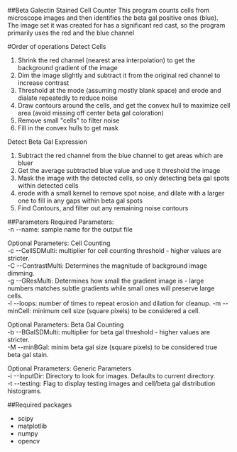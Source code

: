 ##Beta Galectin Stained Cell Counter
This program counts cells from microscope images and then identifies the beta gal positive ones (blue).
The image set it was created for has a significant red cast, so the program primarily uses the red and
the blue channel    

#Order of operations
Detect Cells
1) Shrink the red channel (nearest area interpolation) to get the background gradient of the image
2) Dim the image slightly and subtract it from the original red channel to increase contrast
3) Threshold at the mode (assuming mostly blank space) and erode and dialate repeatedly to reduce noise
4) Draw contours around the cells, and get the convex hull to maximize cell area 
(avoid missing off center beta gal coloration)
5) Remove small "cells" to filter noise
6) Fill in the convex hulls to get mask  
  
Detect Beta Gal Expression
1) Subtract the red channel from the blue channel to get areas which are bluer
2) Get the average subtracted blue value and use it threshold the image
3) Mask the image with the detected cells, so only detecting beta gal spots within detected cells
4) erode with a small kernel to remove spot noise, and dilate with a larger one to
fill in any gaps within beta gal spots
5) Find Contours, and filter out any remaining noise contours
    
##Parameters
Required Parameters:  
-n --name: sample name for the output file

Optional Parameters: Cell Counting  
-c --CellSDMulti: multiplier for cell counting threshold - higher values are stricter.  
-C --ContrastMulti: Determines the magnitude of background image dimming.  
-g --GResMulti: Determines how small the gradient image is - large numbers matches subtle gradients while small ones
will preserve large cells.  
-l --loops: number of times to repeat erosion and dilation for cleanup.
-m --minCell: minimum cell size (square pixels) to be considered a cell.

Optional Parameters: Beta Gal Counting  
-b --BGalSDMulti: multiplier for beta gal threshold - higher values are stricter.  
-M --minBGal: minim beta gal size (square pixels) to be considered true beta gal stain.

Optional Prarameters: Generic Parameters  
-i --InputDir: Directory to look for images. Defaults to current directory.  
-t --testing: Flag to display testing images and cell/beta gal distribution histograms.

##Required packages
- scipy
- matplotlib
- numpy
- opencv
